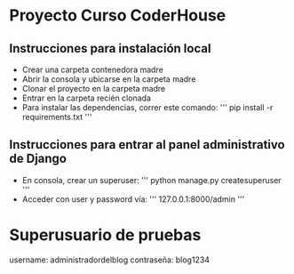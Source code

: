 # Proyecto Curso CoderHouse

## Instrucciones para instalación local
+ Crear una carpeta contenedora madre
+ Abrir la consola y ubicarse en la carpeta madre
+ Clonar el proyecto en la carpeta madre
+ Entrar en la carpeta recién clonada
+ Para instalar las dependencias, correr este comando:
'''
pip install -r requirements.txt
'''

## Instrucciones para entrar al panel administrativo de Django
+ En consola, crear un superuser:
'''
python manage.py createsuperuser
'''
+ Acceder con user y password vía:
'''
127.0.0.1:8000/admin
'''

# Superusuario de pruebas
username: administradordelblog
contraseña: blog1234